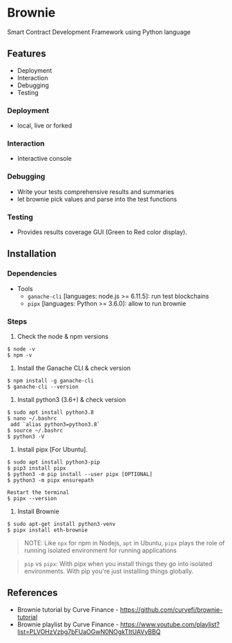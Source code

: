 # Brownie
Smart Contract Development Framework using Python language

## Features
* Deployment
* Interaction
* Debugging
* Testing

### Deployment
* local, live or forked

### Interaction
* Interactive console

### Debugging
* Write your tests comprehensive results and summaries
* let brownie pick values and parse into the test functions

### Testing
* Provides results coverage GUI (Green to Red color display).

## Installation
### Dependencies
* Tools
	- `ganache-cli` [languages: node.js >= 6.11.5]: run test blockchains
	- `pipx` [languages: Python >= 3.6.0]: allow to run brownie 

### Steps
1. Check the node & npm versions
```console
$ node -v
$ npm -v
```
1. Install the Ganache CLI & check version
```console
$ npm install -g ganache-cli
$ ganache-cli --version
```
1. Install python3 (3.6+) & check version
```console
$ sudo apt install python3.8
$ nano ~/.bashrc
 add `alias python3=python3.8`
$ source ~/.bashrc
$ python3 -V
```
1. Install pipx [For Ubuntu]. 
```console
$ sudo apt install python3-pip
$ pip3 install pipx
$ python3 -m pip install --user pipx [OPTIONAL]
$ python3 -m pipx ensurepath

Restart the terminal
$ pipx --version
```
1. Install Brownie
```console
$ sudo apt-get install python3-venv
$ pipx install eth-brownie
```

> NOTE: Like `npx` for npm in Nodejs, `apt` in Ubuntu, `pipx` plays the role of running isolated environment for running applications 

> `pip` vs `pipx`: With pipx when you install things they go into isolated environments. With pip you're just installing things globally.


## References
* Brownie tutorial by Curve Finance - https://github.com/curvefi/brownie-tutorial
* Brownie playlist by Curve Finance - https://www.youtube.com/playlist?list=PLVOHzVzbg7bFUaOGwN0NOgkTItUAVyBBQ